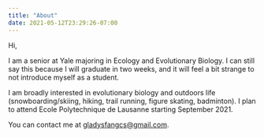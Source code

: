 ```yaml
---
title: "About"
date: 2021-05-12T23:29:26-07:00
---
```

Hi, 

I am a senior at Yale majoring in Ecology and Evolutionary Biology. I can still say this because I will graduate in two weeks, and it will feel a bit strange to not introduce myself as a student.

I am broadly interested in evolutionary biology and outdoors life (snowboarding/skiing, hiking, trail running, figure skating, badminton). I plan to attend Ecole Polytechnique de Lausanne starting September 2021. 

You can contact me at gladysfangcs@gmail.com. 